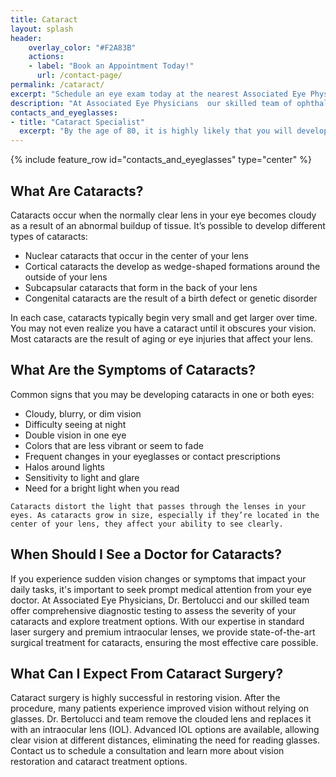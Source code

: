 ```yaml
---
title: Cataract
layout: splash
header:
    overlay_color: "#F2A83B"
    actions:
    - label: "Book an Appointment Today!"
      url: /contact-page/
permalink: /cataract/
excerpt: "Schedule an eye exam today at the nearest Associated Eye Physicians office to discover the path to clear vision after cataracts"
description: "At Associated Eye Physicians  our skilled team of ophthalmologists, led by Dr. Alessandra Bertolucci, offer advanced laser surgery to remove cataracts and improve your vision - Schedule an appointment today"
contacts_and_eyeglasses:
- title: "Cataract Specialist"
  excerpt: "By the age of 80, it is highly likely that you will develop cataracts or have already undergone cataract surgery. At Associated Eye Physicians  our skilled team of ophthalmologists, led by Dr. Alessandra Bertolucci, offer advanced laser surgery to remove cataracts and improve your vision."
---
```


{% include feature_row id="contacts_and_eyeglasses" type="center" %}

<div class="faqs">
  <div class="faq">
    <h2> What Are Cataracts? </h2>
    <p> 
    Cataracts occur when the normally clear lens in your eye becomes cloudy as a result of an abnormal buildup of tissue. It’s possible to develop different types of cataracts:
    <ul>
      <li> Nuclear cataracts that occur in the center of your lens</li>
      <li> Cortical cataracts the develop as wedge-shaped formations around the outside of your lens </li>
      <li> Subcapsular cataracts that form in the back of your lens</li>
      <li> Congenital cataracts are the result of a birth defect or genetic disorder </li> 
    </ul>
    In each case, cataracts typically begin very small and get larger over time. You may not even realize you have a cataract until it obscures your vision. Most cataracts are the result of aging or eye injuries that affect your lens.
    </p>
  </div>

  <div class="faq">
  <h2> What Are the Symptoms of Cataracts? </h2>
  <p>
  Common signs that you may be developing cataracts in one or both eyes: 
  <ul>
    <li> Cloudy, blurry, or dim vision </li>
    <li> Difficulty seeing at night </li>
    <li> Double vision in one eye </li>
    <li> Colors that are less vibrant or seem to fade </li> 
    <li> Frequent changes in your eyeglasses or contact prescriptions </li>
    <li> Halos around lights </li>
    <li> Sensitivity to light and glare </li> 
    <li> Need for a bright light when you read </li>
  </ul>

    Cataracts distort the light that passes through the lenses in your eyes. As cataracts grow in size, especially if they’re located in the center of your lens, they affect your ability to see clearly.
  </p>
  </div>

  <div class="faq">
    <h2> When Should I See a Doctor for Cataracts? </h2>
    <p>
    If you experience sudden vision changes or symptoms that impact your daily tasks, it's important to seek prompt medical attention from your eye doctor. At Associated Eye Physicians, Dr. Bertolucci and our skilled team offer comprehensive diagnostic testing to assess the severity of your cataracts and explore treatment options. With our expertise in standard laser surgery and premium intraocular lenses, we provide state-of-the-art surgical treatment for cataracts, ensuring the most effective care possible.
    </p>
  </div>

  <div class="faq">
    <h2> What Can I Expect From Cataract Surgery? </h2>
    <p>
    Cataract surgery is highly successful in restoring vision. After the procedure, many patients experience improved vision without relying on glasses. Dr. Bertolucci and team remove the clouded lens and replaces it with an intraocular lens (IOL). Advanced IOL options are available, allowing clear vision at different distances, eliminating the need for reading glasses. Contact us to schedule a consultation and learn more about vision restoration and cataract treatment options.
    </p>
  </div>
</div>